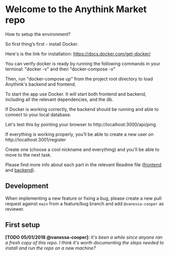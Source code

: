 # Welcome to the Anythink Market repo

How to setup the environment?

So first thing’s first - install Docker. 

Here's is the link for installation: https://docs.docker.com/get-docker/

You can verify docker is ready by running the following commands in your terminal: "docker -v" and then "docker-compose -v"

Then, run "docker-compose up" from the project root directory to load Anythink's backend and frontend.

To start the app use Docker. It will start both frontend and backend, including all the relevant dependencies, and the db.

If Docker is working correctly, the backend should be running and able to connect to your local database.

Let's test this by pointing your browser to http://localhost:3000/api/ping

If everything is working properly, you’ll be able to create a new user on http://localhost:3001/register

Create one (choose a cool nickname and everything) and you’ll be able to move to the next task.

Please find more info about each part in the relevant Readme file ([frontend](frontend/readme.md) and [backend](backend/README.md)).

## Development

When implementing a new feature or fixing a bug, please create a new pull request against `main` from a feature/bug branch and add `@vanessa-cooper` as reviewer.

## First setup

**[TODO 05/01/2018 @vanessa-cooper]:** _It's been a while since anyone ran a fresh copy of this repo. I think it's worth documenting the steps needed to install and run the repo on a new machine?_
